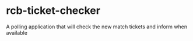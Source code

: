 # rcb-ticket-checker
A polling application that will check the new match tickets and inform when available
